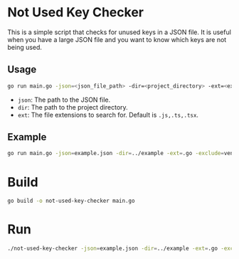 # Not Used Key Checker

This is a simple script that checks for unused keys in a JSON file. It is useful when you have a large JSON file and you want to know which keys are not being used.

## Usage

```bash
go run main.go -json=<json_file_path> -dir=<project_directory> -ext=<extensions> -exclude=<exclude_directories>
```

- `json`: The path to the JSON file.
- `dir`: The path to the project directory.
- `ext`: The file extensions to search for. Default is `.js,.ts,.tsx`.

## Example

```bash
go run main.go -json=example.json -dir=../example -ext=.go -exclude=vendor,node_modules
```

# Build

```bash
go build -o not-used-key-checker main.go
```

# Run

```bash
./not-used-key-checker -json=example.json -dir=../example -ext=.go -exclude=vendor,node_modules
```
